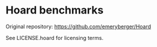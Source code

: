 # Hoard benchmarks

Original repository: https://github.com/emeryberger/Hoard

See LICENSE.hoard for licensing terms.
